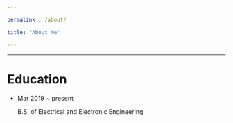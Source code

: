 ```yaml
---

permalink : /about/

title: "About Me"

---
```




---

# Education

- Mar 2019 ~ present

  B.S. of Electrical and Electronic Engineering 

